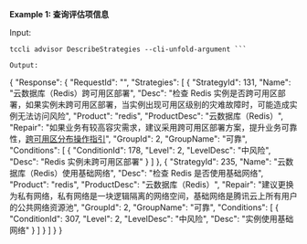 **Example 1: 查询评估项信息**



Input: 

```
tccli advisor DescribeStrategies --cli-unfold-argument ```

Output: 
```
{
    "Response": {
        "RequestId": "",
        "Strategies": [
            {
                "StrategyId": 131,
                "Name": "云数据库（Redis）跨可用区部署",
                "Desc": "检查 Redis 实例是否跨可用区部署，如果实例未跨可用区部署，当实例出现可用区级别的灾难故障时，可能造成实例无法访问风险",
                "Product": "redis",
                "ProductDesc": "云数据库（Redis）",
                "Repair": "如果业务有较高容灾需求，建议采用跨可用区部署方案，提升业务可靠性，[跨可用区分布操作指引](https://cloud.tencent.com/document/product/239/51113)",
                "GroupId": 2,
                "GroupName": "可靠",
                "Conditions": [
                    {
                        "ConditionId": 178,
                        "Level": 2,
                        "LevelDesc": "中风险",
                        "Desc": "Redis 实例未跨可用区部署"
                    }
                ]
            },
            {
                "StrategyId": 235,
                "Name": "云数据库（Redis）使用基础网络",
                "Desc": "检查 Redis 是否使用基础网络",
                "Product": "redis",
                "ProductDesc": "云数据库（Redis）",
                "Repair": "建议更换为私有网络，私有网络是一块逻辑隔离的网络空间，基础网络是腾讯云上所有用户的公共网络资源池",
                "GroupId": 2,
                "GroupName": "可靠",
                "Conditions": [
                    {
                        "ConditionId": 307,
                        "Level": 2,
                        "LevelDesc": "中风险",
                        "Desc": "实例使用基础网络"
                    }
                ]
            }
        ]
    }
}
```

